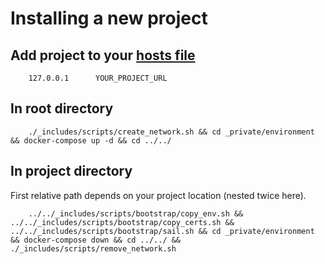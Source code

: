 # Installing a new project
##  Add project to your [hosts file](https://docs.rackspace.com/support/how-to/modify-your-hosts-file)

```shell
    127.0.0.1      YOUR_PROJECT_URL
```

## In root directory

```shell
    ./_includes/scripts/create_network.sh && cd _private/environment && docker-compose up -d && cd ../../
```

## In project directory

First relative path depends on your project location (nested twice here).

```shell
    ../../_includes/scripts/bootstrap/copy_env.sh && ../../_includes/scripts/bootstrap/copy_certs.sh && ../../_includes/scripts/bootstrap/sail.sh && cd _private/environment && docker-compose down && cd ../../ && ./_includes/scripts/remove_network.sh
```
